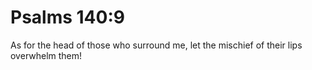 # Psalms 140:9

As for the head of those who surround me, let the mischief of their lips overwhelm them!
